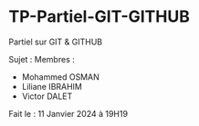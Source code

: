# TP-Partiel-GIT-GITHUB
Partiel sur GIT &amp; GITHUB

Sujet : 
Membres : 
  - Mohammed OSMAN
  - Liliane IBRAHIM
  - Victor DALET
    
Fait le : 11 Janvier 2024 à 19H19
